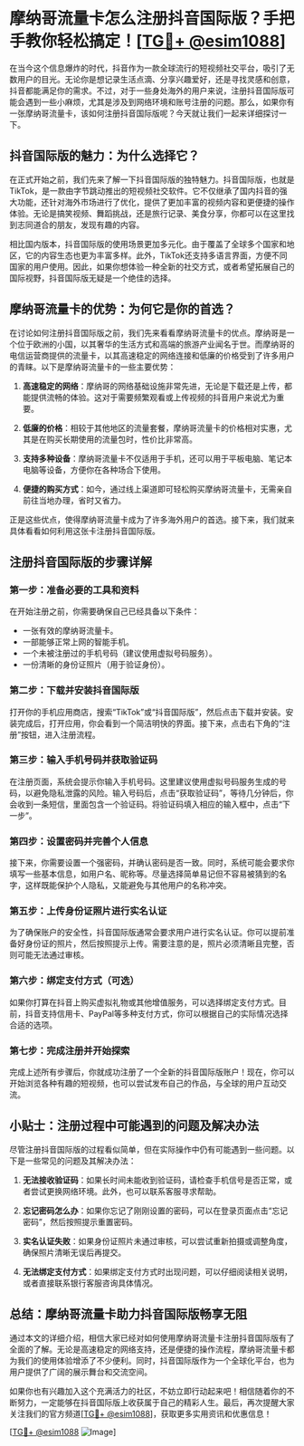 # 摩纳哥流量卡怎么注册抖音国际版？手把手教你轻松搞定！[[TG💪+ @esim1088](https://t.me/s/esim1088)]

在当今这个信息爆炸的时代，抖音作为一款全球流行的短视频社交平台，吸引了无数用户的目光。无论你是想记录生活点滴、分享兴趣爱好，还是寻找灵感和创意，抖音都能满足你的需求。不过，对于一些身处海外的用户来说，注册抖音国际版可能会遇到一些小麻烦，尤其是涉及到网络环境和账号注册的问题。那么，如果你有一张摩纳哥流量卡，该如何注册抖音国际版呢？今天就让我们一起来详细探讨一下。

## 抖音国际版的魅力：为什么选择它？

在正式开始之前，我们先来了解一下抖音国际版的独特魅力。抖音国际版，也就是TikTok，是一款由字节跳动推出的短视频社交软件。它不仅继承了国内抖音的强大功能，还针对海外市场进行了优化，提供了更加丰富的视频内容和更便捷的操作体验。无论是搞笑视频、舞蹈挑战，还是旅行记录、美食分享，你都可以在这里找到志同道合的朋友，发现有趣的内容。

相比国内版本，抖音国际版的使用场景更加多元化。由于覆盖了全球多个国家和地区，它的内容生态也更为丰富多样。此外，TikTok还支持多语言界面，方便不同国家的用户使用。因此，如果你想体验一种全新的社交方式，或者希望拓展自己的国际视野，抖音国际版无疑是一个绝佳的选择。

## 摩纳哥流量卡的优势：为何它是你的首选？

在讨论如何注册抖音国际版之前，我们先来看看摩纳哥流量卡的优点。摩纳哥是一个位于欧洲的小国，以其奢华的生活方式和高端的旅游产业闻名于世。而摩纳哥的电信运营商提供的流量卡，以其高速稳定的网络连接和低廉的价格受到了许多用户的青睐。以下是摩纳哥流量卡的一些主要优势：

1. **高速稳定的网络**：摩纳哥的网络基础设施非常先进，无论是下载还是上传，都能提供流畅的体验。这对于需要频繁观看或上传视频的抖音用户来说尤为重要。
   
2. **低廉的价格**：相较于其他地区的流量套餐，摩纳哥流量卡的价格相对实惠，尤其是在购买长期使用的流量包时，性价比非常高。

3. **支持多种设备**：摩纳哥流量卡不仅适用于手机，还可以用于平板电脑、笔记本电脑等设备，方便你在各种场合下使用。

4. **便捷的购买方式**：如今，通过线上渠道即可轻松购买摩纳哥流量卡，无需亲自前往当地办理，省时又省力。

正是这些优点，使得摩纳哥流量卡成为了许多海外用户的首选。接下来，我们就来具体看看如何利用这张卡注册抖音国际版。

## 注册抖音国际版的步骤详解

### 第一步：准备必要的工具和资料

在开始注册之前，你需要确保自己已经具备以下条件：

- 一张有效的摩纳哥流量卡。
- 一部能够正常上网的智能手机。
- 一个未被注册过的手机号码（建议使用虚拟号码服务）。
- 一份清晰的身份证照片（用于验证身份）。

### 第二步：下载并安装抖音国际版

打开你的手机应用商店，搜索“TikTok”或“抖音国际版”，然后点击下载并安装。安装完成后，打开应用，你会看到一个简洁明快的界面。接下来，点击右下角的“注册”按钮，进入注册流程。

### 第三步：输入手机号码并获取验证码

在注册页面，系统会提示你输入手机号码。这里建议使用虚拟号码服务生成的号码，以避免隐私泄露的风险。输入号码后，点击“获取验证码”，等待几分钟后，你会收到一条短信，里面包含一个验证码。将验证码填入相应的输入框中，点击“下一步”。

### 第四步：设置密码并完善个人信息

接下来，你需要设置一个强密码，并确认密码是否一致。同时，系统可能会要求你填写一些基本信息，如用户名、昵称等。尽量选择简单易记但不容易被猜到的名字，这样既能保护个人隐私，又能避免与其他用户的名称冲突。

### 第五步：上传身份证照片进行实名认证

为了确保账户的安全性，抖音国际版通常会要求用户进行实名认证。你可以提前准备好身份证的照片，然后按照提示上传。需要注意的是，照片必须清晰且完整，否则可能无法通过审核。

### 第六步：绑定支付方式（可选）

如果你打算在抖音上购买虚拟礼物或其他增值服务，可以选择绑定支付方式。目前，抖音支持信用卡、PayPal等多种支付方式，你可以根据自己的实际情况选择合适的选项。

### 第七步：完成注册并开始探索

完成上述所有步骤后，你就成功注册了一个全新的抖音国际版账户！现在，你可以开始浏览各种有趣的短视频，也可以尝试发布自己的作品，与全球的用户互动交流。

## 小贴士：注册过程中可能遇到的问题及解决办法

尽管注册抖音国际版的过程看似简单，但在实际操作中仍有可能遇到一些问题。以下是一些常见的问题及其解决办法：

1. **无法接收验证码**：如果长时间未能收到验证码，请检查手机信号是否正常，或者尝试更换网络环境。此外，也可以联系客服寻求帮助。

2. **忘记密码怎么办**：如果你忘记了刚刚设置的密码，可以在登录页面点击“忘记密码”，然后按照提示重置密码。

3. **实名认证失败**：如果身份证照片未通过审核，可以尝试重新拍摄或调整角度，确保照片清晰无误后再提交。

4. **无法绑定支付方式**：如果绑定支付方式时出现问题，可以仔细阅读相关说明，或者直接联系银行客服咨询具体情况。

## 总结：摩纳哥流量卡助力抖音国际版畅享无阻

通过本文的详细介绍，相信大家已经对如何使用摩纳哥流量卡注册抖音国际版有了全面的了解。无论是高速稳定的网络支持，还是便捷的操作流程，摩纳哥流量卡都为我们的使用体验增添了不少便利。同时，抖音国际版作为一个全球化平台，也为用户提供了广阔的展示舞台和交流空间。

如果你也有兴趣加入这个充满活力的社区，不妨立即行动起来吧！相信随着你的不断努力，一定能够在抖音国际版上收获属于自己的精彩人生。最后，再次提醒大家关注我们的官方频道[[TG💪+ @esim1088](https://t.me/s/esim1088)]，获取更多实用资讯和优惠信息！

[[TG💪+ @esim1088](https://t.me/s/esim1088) ![Image](https://i.postimg.cc/4NQfJmqS/Snipaste-2025-05-13-00-14-12.png)]